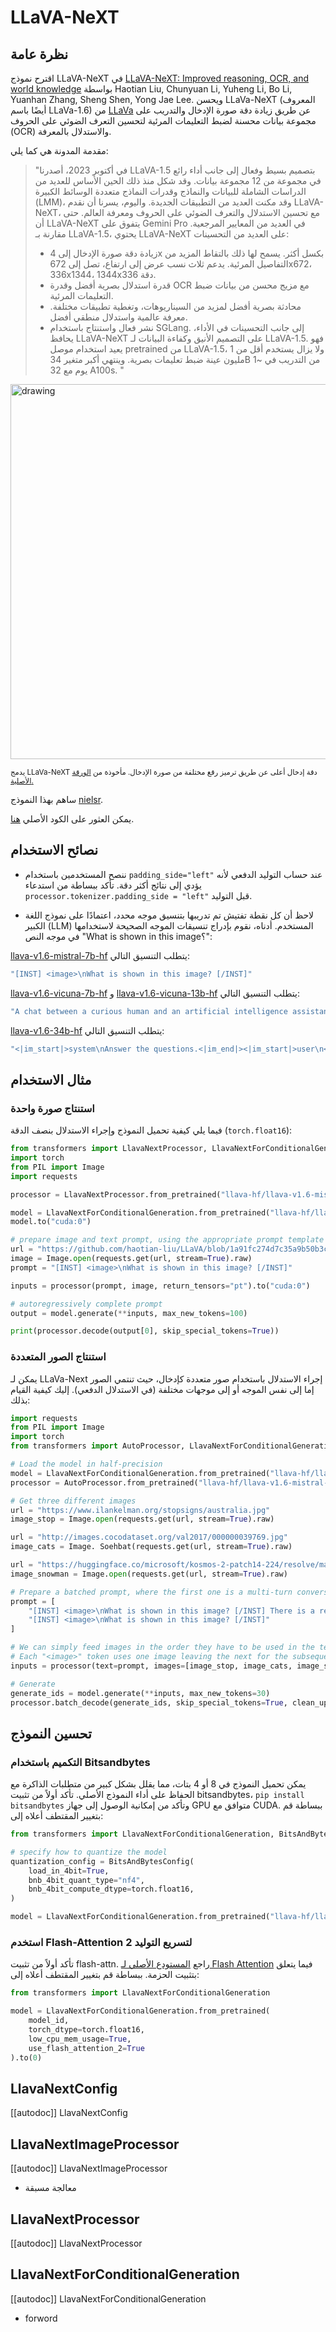 # LLaVA-NeXT

## نظرة عامة
اقترح نموذج LLaVA-NeXT في [LLaVA-NeXT: Improved reasoning, OCR, and world knowledge](https://llava-vl.github.io/blog/2024-01-30-llava-next/) بواسطة Haotian Liu, Chunyuan Li, Yuheng Li, Bo Li, Yuanhan Zhang, Sheng Shen, Yong Jae Lee. ويحسن LLaVa-NeXT (المعروف أيضًا باسم LLaVa-1.6) من [LLaVa](llava) عن طريق زيادة دقة صورة الإدخال والتدريب على مجموعة بيانات محسنة لضبط التعليمات المرئية لتحسين التعرف الضوئي على الحروف (OCR) والاستدلال بالمعرفة.

مقدمة المدونة هي كما يلي:

> "في أكتوبر 2023، أصدرنا LLaVA-1.5 بتصميم بسيط وفعال إلى جانب أداء رائع في مجموعة من 12 مجموعة بيانات. وقد شكل منذ ذلك الحين الأساس للعديد من الدراسات الشاملة للبيانات والنماذج وقدرات النماذج متعددة الوسائط الكبيرة (LMM)، وقد مكنت العديد من التطبيقات الجديدة.
> واليوم، يسرنا أن نقدم LLaVA-NeXT، مع تحسين الاستدلال والتعرف الضوئي على الحروف ومعرفة العالم. حتى أن LLaVA-NeXT يتفوق على Gemini Pro في العديد من المعايير المرجعية.
> مقارنة بـ LLaVA-1.5، يحتوي LLaVA-NeXT على العديد من التحسينات:
> - زيادة دقة صورة الإدخال إلى 4x بكسل أكثر. يسمح لها ذلك بالتقاط المزيد من التفاصيل المرئية. يدعم ثلاث نسب عرض إلى ارتفاع، تصل إلى 672x672، 336x1344، 1344x336 دقة.
> - قدرة استدلال بصرية أفضل وقدرة OCR مع مزيج محسن من بيانات ضبط التعليمات المرئية.
> - محادثة بصرية أفضل لمزيد من السيناريوهات، وتغطية تطبيقات مختلفة. معرفة عالمية واستدلال منطقي أفضل.
> - نشر فعال واستنتاج باستخدام SGLang.
> إلى جانب التحسينات في الأداء، يحافظ LLaVA-NeXT على التصميم الأنيق وكفاءة البيانات لـ LLaVA-1.5. فهو يعيد استخدام موصل pretrained من LLaVA-1.5، ولا يزال يستخدم أقل من 1 مليون عينة ضبط تعليمات بصرية. وينتهي أكبر متغير 34B من التدريب في ~1 يوم مع 32 A100s. "

<img src="https://huggingface.co/datasets/huggingface/documentation-images/resolve/main/transformers/model_doc/llava_next_overview.png"
alt="drawing" width="600"/>

<small> يدمج LLaVa-NeXT دقة إدخال أعلى عن طريق ترميز رقع مختلفة من صورة الإدخال. مأخوذة من <a href="https://arxiv.org/abs/2310.03744">الورقة الأصلية.</a> </small>

ساهم بهذا النموذج [nielsr](https://huggingface.co/nielsr).

يمكن العثور على الكود الأصلي [هنا](https://github.com/haotian-liu/LLaVA/tree/main).

## نصائح الاستخدام

- ننصح المستخدمين باستخدام `padding_side="left"` عند حساب التوليد الدفعي لأنه يؤدي إلى نتائج أكثر دقة. تأكد ببساطة من استدعاء `processor.tokenizer.padding_side = "left"` قبل التوليد.

- لاحظ أن كل نقطة تفتيش تم تدريبها بتنسيق موجه محدد، اعتمادًا على نموذج اللغة الكبير (LLM) المستخدم. أدناه، نقوم بإدراج تنسيقات الموجه الصحيحة لاستخدامها في موجه النص "What is shown in this image؟":

[llava-v1.6-mistral-7b-hf](https://huggingface.co/llava-hf/llava-v1.6-mistral-7b-hf) يتطلب التنسيق التالي:

```bash
"[INST] <image>\nWhat is shown in this image? [/INST]"
```

[llava-v1.6-vicuna-7b-hf](https://huggingface.co/llava-hf/llava-v1.6-vicuna-7b-hf) و [llava-v1.6-vicuna-13b-hf](https://huggingface.co/llava-hf/llava-v1.6-vicuna-13b-hf) يتطلب التنسيق التالي:

```bash
"A chat between a curious human and an artificial intelligence assistant. The assistant gives helpful, detailed, and polite answers to the human's questions. USER: <image>\nWhat is shown in this image? ASSISTANT:"
```

[llava-v1.6-34b-hf](https://huggingface.co/llava-hf/llava-v1.6-34b-hf) يتطلب التنسيق التالي:

```bash
"<|im_start|>system\nAnswer the questions.<|im_end|><|im_start|>user\n<image>\nWhat is shown in this image?<|im_end|><|im_start|>assistant\n"
```

## مثال الاستخدام

### استنتاج صورة واحدة

فيما يلي كيفية تحميل النموذج وإجراء الاستدلال بنصف الدقة (`torch.float16`):

```python
from transformers import LlavaNextProcessor, LlavaNextForConditionalGeneration
import torch
from PIL import Image
import requests

processor = LlavaNextProcessor.from_pretrained("llava-hf/llava-v1.6-mistral-7b-hf")

model = LlavaNextForConditionalGeneration.from_pretrained("llava-hf/llava-v1.6-mistral-7b-hf", torch_dtype=torch.float16, low_cpu_mem_usage=True)
model.to("cuda:0")

# prepare image and text prompt, using the appropriate prompt template
url = "https://github.com/haotian-liu/LLaVA/blob/1a91fc274d7c35a9b50b3cb29c4247ae5837ce39/images/llava_v1_5_radar.jpg?raw=true"
image = Image.open(requests.get(url, stream=True).raw)
prompt = "[INST] <image>\nWhat is shown in this image? [/INST]"

inputs = processor(prompt, image, return_tensors="pt").to("cuda:0")

# autoregressively complete prompt
output = model.generate(**inputs, max_new_tokens=100)

print(processor.decode(output[0], skip_special_tokens=True))
```

### استنتاج الصور المتعددة

يمكن لـ LLaVa-Next إجراء الاستدلال باستخدام صور متعددة كإدخال، حيث تنتمي الصور إما إلى نفس الموجه أو إلى موجهات مختلفة (في الاستدلال الدفعي). إليك كيفية القيام بذلك:

```python
import requests
from PIL import Image
import torch
from transformers import AutoProcessor, LlavaNextForConditionalGeneration

# Load the model in half-precision
model = LlavaNextForConditionalGeneration.from_pretrained("llava-hf/llava-v1.6-mistral-7b-hf", torch_dtype=torch.float16, device_map="auto")
processor = AutoProcessor.from_pretrained("llava-hf/llava-v1.6-mistral-7b-hf")

# Get three different images
url = "https://www.ilankelman.org/stopsigns/australia.jpg"
image_stop = Image.open(requests.get(url, stream=True).raw)

url = "http://images.cocodataset.org/val2017/000000039769.jpg"
image_cats = Image. Soehbat(requests.get(url, stream=True).raw)

url = "https://huggingface.co/microsoft/kosmos-2-patch14-224/resolve/main/snowman.jpg"
image_snowman = Image.open(requests.get(url, stream=True).raw)

# Prepare a batched prompt, where the first one is a multi-turn conversation and the second is not
prompt = [
    "[INST] <image>\nWhat is shown in this image? [/INST] There is a red stop sign in the image. [INST] <image>\nWhat about this image? How many cats do you see [/INST]",
    "[INST] <image>\nWhat is shown in this image? [/INST]"
]

# We can simply feed images in the order they have to be used in the text prompt
# Each "<image>" token uses one image leaving the next for the subsequent "<image>" tokens
inputs = processor(text=prompt, images=[image_stop, image_cats, image_snowman], padding=True, return_tensors="pt").to(model.device)

# Generate
generate_ids = model.generate(**inputs, max_new_tokens=30)
processor.batch_decode(generate_ids, skip_special_tokens=True, clean_up_tokenization_spaces=False)
```

## تحسين النموذج

### التكميم باستخدام Bitsandbytes

يمكن تحميل النموذج في 8 أو 4 بتات، مما يقلل بشكل كبير من متطلبات الذاكرة مع الحفاظ على أداء النموذج الأصلي. تأكد أولاً من تثبيت bitsandbytes، `pip install bitsandbytes` وتأكد من إمكانية الوصول إلى جهاز GPU متوافق مع CUDA. ببساطة قم بتغيير المقتطف أعلاه إلى:

```python
from transformers import LlavaNextForConditionalGeneration, BitsAndBytesConfig

# specify how to quantize the model
quantization_config = BitsAndBytesConfig(
    load_in_4bit=True,
    bnb_4bit_quant_type="nf4",
    bnb_4bit_compute_dtype=torch.float16,
)

model = LlavaNextForConditionalGeneration.from_pretrained("llava-hf/llava-v1.6-mistral-7b-hf",  quantization_config=quantization_config, device_map="auto")
```

### استخدم Flash-Attention 2 لتسريع التوليد

تأكد أولاً من تثبيت flash-attn. راجع [المستودع الأصلي لـ Flash Attention](https://github.com/Dao-AILab/flash-attention) فيما يتعلق بتثبيت الحزمة. ببساطة قم بتغيير المقتطف أعلاه إلى:

```python
from transformers import LlavaNextForConditionalGeneration

model = LlavaNextForConditionalGeneration.from_pretrained(
    model_id,
    torch_dtype=torch.float16,
    low_cpu_mem_usage=True,
    use_flash_attention_2=True
).to(0)
```

## LlavaNextConfig

[[autodoc]] LlavaNextConfig

## LlavaNextImageProcessor

[[autodoc]] LlavaNextImageProcessor

- معالجة مسبقة

## LlavaNextProcessor

[[autodoc]] LlavaNextProcessor

## LlavaNextForConditionalGeneration

[[autodoc]] LlavaNextForConditionalGeneration

- forword
